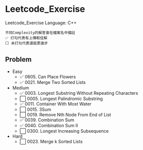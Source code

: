 # Leetcode_Exercise

Leetcode_Exercise
Language: C++

```
不同Complexity的解答會在檔案名中備註
✅ 打勾代表有上傳較佳解
⬜️ 未打勾代表還能更進步
```


## Problem

* Easy
	* ✅ 0605. Can Place Flowers
	* ✅ 0021. Merge Two Sorted Lists
* Medium
	* ✅ 0003. Longest Substring Without Repeating Characters
	* ⬜️ 0005. Longest Palindromic Substring
	* ✅ 0011. Container With Most Water
	* ⬜️ 0015. 3Sum 
	* ⬜️ 0019. Remove Nth Node From End of List
	* ✅ 0039. Combination Sum
	* ✅ 0040. Combination Sum II
	* ⬜️ 0300. Longest Increasing Subsequence
* Hard
	* ⬜️ 0023. Merge k Sorted Lists
  
